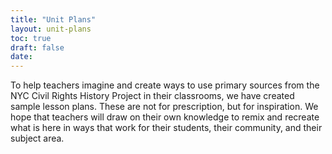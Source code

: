 ```yaml
---
title: "Unit Plans"
layout: unit-plans
toc: true
draft: false
date: 
---
```


To help teachers imagine and create ways to use primary sources from the NYC Civil Rights History Project in their classrooms, we have created sample lesson plans. These are not for prescription, but for inspiration. We hope that teachers will draw on their own knowledge to remix and recreate what is here in ways that work for their students, their community, and their subject area.
